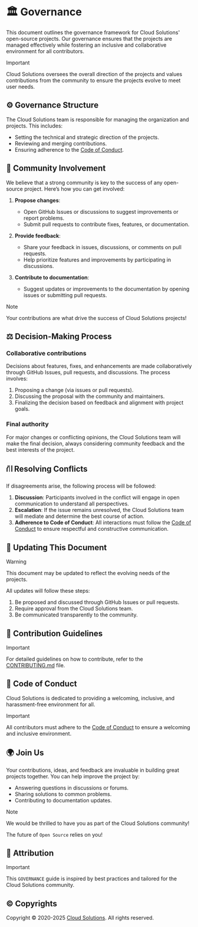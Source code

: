 # 🏛️ Governance

This document outlines the governance framework for Cloud Solutions' open-source projects. Our governance ensures that the projects are managed effectively while fostering an inclusive and collaborative environment for all contributors.

> [!IMPORTANT]
> Cloud Solutions oversees the overall direction of the projects and values contributions from the community to ensure the projects evolve to meet user needs.

## ⚙️ Governance Structure

The Cloud Solutions team is responsible for managing the organization and projects. This includes:

- Setting the technical and strategic direction of the projects.
- Reviewing and merging contributions.
- Ensuring adherence to the [Code of Conduct](https://github.com/thecloudsolutions/.github/blob/main/CODE_OF_CONDUCT.md).

## 👥 Community Involvement

We believe that a strong community is key to the success of any open-source project. Here’s how you can get involved:

1. **Propose changes**:
   - Open GitHub Issues or discussions to suggest improvements or report problems.
   - Submit pull requests to contribute fixes, features, or documentation.

2. **Provide feedback**:
   - Share your feedback in issues, discussions, or comments on pull requests.
   - Help prioritize features and improvements by participating in discussions.

3. **Contribute to documentation**:
   - Suggest updates or improvements to the documentation by opening issues or submitting pull requests.

> [!NOTE]
> Your contributions are what drive the success of Cloud Solutions projects!

## ⚖️ Decision-Making Process

### Collaborative contributions

Decisions about features, fixes, and enhancements are made collaboratively through GitHub Issues, pull requests, and discussions. The process involves:

1. Proposing a change (via issues or pull requests).
2. Discussing the proposal with the community and maintainers.
3. Finalizing the decision based on feedback and alignment with project goals.

### Final authority

For major changes or conflicting opinions, the Cloud Solutions team will make the final decision, always considering community feedback and the best interests of the project.

## ⛙ Resolving Conflicts

If disagreements arise, the following process will be followed:

1. **Discussion**: Participants involved in the conflict will engage in open communication to understand all perspectives.
2. **Escalation**: If the issue remains unresolved, the Cloud Solutions team will mediate and determine the best course of action.
3. **Adherence to Code of Conduct**: All interactions must follow the [Code of Conduct](https://github.com/thecloudsolutions/.github/blob/main/CODE_OF_CONDUCT.md) to ensure respectful and constructive communication.

## 📝 Updating This Document

> [!WARNING]
> This document may be updated to reflect the evolving needs of the projects.

All updates will follow these steps:

1. Be proposed and discussed through GitHub Issues or pull requests.
2. Require approval from the Cloud Solutions team.
3. Be communicated transparently to the community.

## 🎯 Contribution Guidelines

> [!IMPORTANT]
> For detailed guidelines on how to contribute, refer to the [CONTRIBUTING.md](https://github.com/thecloudsolutions/.github/blob/main/CONTRIBUTING.md) file.

## 📜 Code of Conduct

Cloud Solutions is dedicated to providing a welcoming, inclusive, and harassment-free environment for all.

> [!IMPORTANT]
> All contributors must adhere to the [Code of Conduct](https://github.com/thecloudsolutions/.github/blob/main/CODE_OF_CONDUCT.md) to ensure a welcoming and inclusive environment.

## 🌍 Join Us

Your contributions, ideas, and feedback are invaluable in building great projects together. You can help improve the project by:

- Answering questions in discussions or forums.
- Sharing solutions to common problems.
- Contributing to documentation updates.

> [!NOTE]
> We would be thrilled to have you as part of the Cloud Solutions community!

The future of `Open Source` relies on you!

## 🔗 Attribution

> [!IMPORTANT]
> This `GOVERNANCE` guide is inspired by best practices and tailored for the Cloud Solutions community.

## ©️ Copyrights

Copyright © 2020-2025 [Cloud Solutions](https://thecloudsolutions.com/). All rights reserved.
